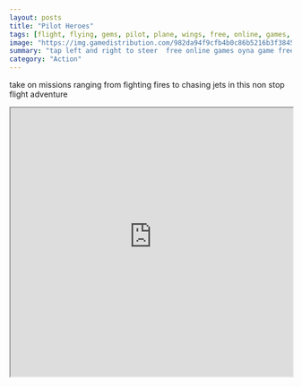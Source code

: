 ```yaml
---
layout: posts
title: "Pilot Heroes"
tags: [flight, flying, gems, pilot, plane, wings, free, online, games, oyna, game, free, games, play, play, games]
image: "https://img.gamedistribution.com/982da94f9cfb4b0c86b5216b3f384509.jpg"
summary: "tap left and right to steer  free online games oyna game free games play play games"
category: "Action"
---
```


take on missions ranging from fighting fires to chasing jets in this non stop flight adventure

<iframe width="100%" height="480px;" src="https://html5.gamedistribution.com/982da94f9cfb4b0c86b5216b3f384509/"></iframe>